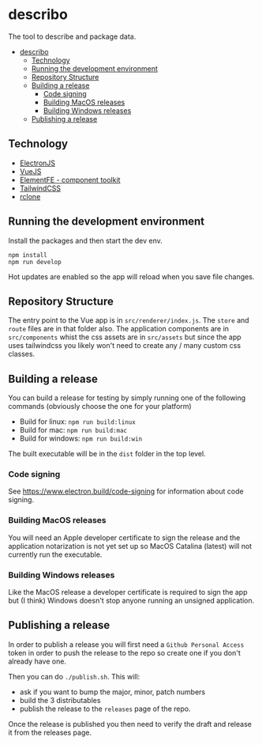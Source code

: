 # describo

The tool to describe and package data.

- [describo](#describo)
  - [Technology](#technology)
  - [Running the development environment](#running-the-development-environment)
  - [Repository Structure](#repository-structure)
  - [Building a release](#building-a-release)
    - [Code signing](#code-signing)
    - [Building MacOS releases](#building-macos-releases)
    - [Building Windows releases](#building-windows-releases)
  - [Publishing a release](#publishing-a-release)

## Technology

* [ElectronJS](https://www.electronjs.org/)
* [VueJS](https://vuejs.org/)
* [ElementFE - component toolkit](https://element.eleme.io/#/en-US/component/installation)
* [TailwindCSS](https://tailwindcss.com/docs/installation/)
* [rclone](https://rclone.org/)

## Running the development environment

Install the packages and then start the dev env.
```
npm install
npm run develop
```

Hot updates are enabled so the app will reload when you save file changes.

## Repository Structure

The entry point to the Vue app is in `src/renderer/index.js`. 
The `store` and `route` files are in that folder also. The 
application components are in `src/components` whist the css
assets are in `src/assets` but since the app uses tailwindcss 
you likely won't need to create any / many custom css classes.

## Building a release

You can build a release for testing by simply running one of the following commands (obviously choose the one for your platform)

* Build for linux: `npm run build:linux`
* Build for mac: `npm run build:mac`
* Build for windows: `npm run build:win`

The built executable will be in the `dist` folder in the top level.

### Code signing

See https://www.electron.build/code-signing for information about code signing.

### Building MacOS releases
You will need an Apple developer certificate to sign the release and the application notarization is not yet set up so MacOS Catalina (latest) will not currently run the executable.

### Building Windows releases

Like the MacOS release a developer certificate is required to sign the app but (I think) Windows doesn't stop anyone running an unsigned application.

## Publishing a release

In order to publish a release you will first need a `Github Personal Access` token in order to push the release to the repo so create one if you don't already have one.

Then you can do `./publish.sh`. This will:
* ask if you want to bump the major, minor, patch numbers
* build the 3 distributables
* publish the release to the `releases` page of the repo.

Once the release is published you then need to verify the draft and release it from the releases page.